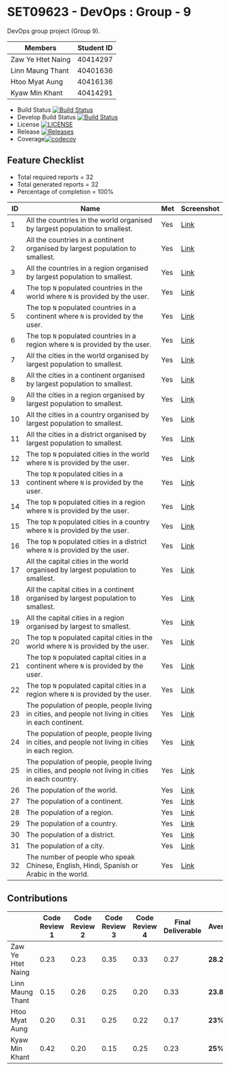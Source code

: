 # SET09623 - DevOps : Group - 9

DevOps group project (Group 9).

| Members | Student ID |
| --- | --- |
| Zaw Ye Htet Naing | 40414297 |
| Linn Maung Thant | 40401636 |
| Htoo Myat Aung | 40416136 |
| Kyaw Min Khant | 40414291 |

- Build Status [![Build Status](https://travis-ci.org/zawye-imu/nproject-9.svg?branch=master)](https://travis-ci.org/zawye-imu/nproject-9)
- Develop Build Status [![Build Status](https://travis-ci.org/zawye-imu/nproject-9.svg?branch=develop)](https://travis-ci.org/zawye-imu/nproject-9)
- License [![LICENSE](https://img.shields.io/github/license/zawye-imu/nproject-9.svg?style=flat-square)](https://github.com/zawye-imu/nproject-9/blob/master/LICENSE)
- Release [![Releases](https://img.shields.io/github/release/zawye-imu/nproject-9/all.svg?style=flat-square)](https://github.com/zawye-imu/nproject-9/releases)
- Coverage[![codecov](https://codecov.io/gh/zawye-imu/nproject-9/branch/master/graph/badge.svg)](https://codecov.io/gh/zawye-imu/nproject-9)

## Feature Checklist

- Total required reports = 32
- Total generated reports = 32
- Percentage of completion = 100%

| ID  | Name | Met | Screenshot |
|-----|------|-----|------------|
| 1   | All the countries in the world organised by largest population to smallest. | Yes | [Link](images/1.png) |
| 2   | All the countries in a continent organised by largest population to smallest. | Yes | [Link](images/2.png) |
| 3   | All the countries in a region organised by largest population to smallest. | Yes | [Link](images/3.png) |
| 4   | The top `N` populated countries in the world where `N` is provided by the user. | Yes | [Link](images/4.png) |
| 5   | The top `N` populated countries in a continent where `N` is provided by the user. | Yes | [Link](images/5.png) |
| 6   | The top `N` populated countries in a region where `N` is provided by the user. | Yes | [Link](images/6.png) |
| 7   | All the cities in the world organised by largest population to smallest. | Yes | [Link](images/7.png) |
| 8   | All the cities in a continent organised by largest population to smallest. | Yes | [Link](images/8.png) |
| 9   | All the cities in a region organised by largest population to smallest. | Yes | [Link](images/9.png) |
| 10  | All the cities in a country organised by largest population to smallest. | Yes | [Link](images/10.png) |
| 11  | All the cities in a district organised by largest population to smallest. | Yes | [Link](images/11.png) |
| 12  | The top `N` populated cities in the world where `N` is provided by the user. | Yes | [Link](images/12.png) |
| 13  | The top `N` populated cities in a continent where `N` is provided by the user. | Yes | [Link](images/13.png) |
| 14  | The top `N` populated cities in a region where `N` is provided by the user. | Yes | [Link](images/14.png) |
| 15  | The top `N` populated cities in a country where `N` is provided by the user. | Yes | [Link](images/15.png) |
| 16  | The top `N` populated cities in a district where `N` is provided by the user. | Yes | [Link](images/16.png) |
| 17  | All the capital cities in the world organised by largest population to smallest. | Yes | [Link](images/17.png) |
| 18  | All the capital cities in a continent organised by largest population to smallest. | Yes | [Link](images/18.png) |
| 19  | All the capital cities in a region organised by largest to smallest. | Yes | [Link](images/19.png) |Contribution
| 20  | The top `N` populated capital cities in the world  where `N` is provided by the user. | Yes | [Link](images/20.png) |
| 21  | The top `N` populated capital cities in a continent where `N` is provided by the user. | Yes | [Link](images/21.png) |
| 22  | The top `N` populated capital cities in a region where `N` is provided by the user. | Yes | [Link](images/22.png) |
| 23  | The population of people, people living in cities, and people not living in cities in each continent. | Yes | [Link](images/23.png) |
| 24  | The population of people, people living in cities, and people not living in cities in each region. | Yes | [Link](images/24.png) |
| 25  | The population of people, people living in cities, and people not living in cities in each country. | Yes | [Link](images/25.png) |
| 26  | The population of the world. | Yes | [Link](images/26.PNG) |
| 27  | The population of a continent. | Yes | [Link](images/27.png) |
| 28  | The population of a region. | Yes | [Link](images/28.png) |
| 29  | The population of a country. | Yes | [Link](images/29.png) |
| 30  | The population of a district. | Yes | [Link](images/30.PNG) |
| 31  | The population of a city. | Yes | [Link](images/31.PNG) |
| 32  | The number of people who speak Chinese, English, Hindi, Spanish or Arabic in the world. | Yes | [Link](images/32.png) |

## Contributions

|                   | Code Review 1 | Code Review 2 | Code Review 3 | Code Review 4 | Final Deliverable |  Average    |
|------------------ |---------------|---------------|---------------|---------------|-------------------|-------------|
| Zaw Ye Htet Naing | 0.23          | 0.23          | 0.35          | 0.33          |  0.27             |  **28.2%**  |
| Linn Maung Thant  | 0.15          | 0.26          | 0.25          | 0.20          |  0.33             |  **23.8%**  |
| Htoo Myat Aung    | 0.20          | 0.31          | 0.25          | 0.22          |  0.17             |  **23%**    |
| Kyaw Min Khant    | 0.42          | 0.20          | 0.15          | 0.25          |  0.23             |  **25%**    |

